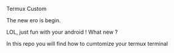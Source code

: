 Termux Custom

The new ero is begin.

LOL, just fun with your android !
What new ?

In this repo you will find how to cumtomize your termux terminal
